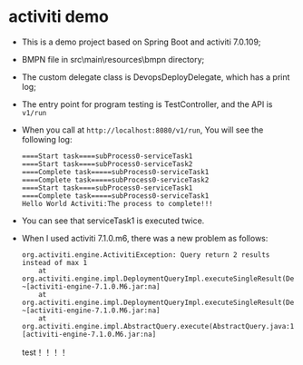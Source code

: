 # activiti demo
 
- This is a demo project based on Spring Boot and activiti 7.0.109;
- BMPN file in src\main\resources\bmpn directory;
- The custom delegate class is DevopsDeployDelegate, which has a print log;
- The entry point for program testing is TestController, and the API is `v1/run`
- When you call at `http://localhost:8080/v1/run`, You will see the following log:
    ````
    ====Start task====subProcess0-serviceTask1
    ====Start task====subProcess0-serviceTask2
    ====Complete task=====subProcess0-serviceTask1
    ====Complete task=====subProcess0-serviceTask2
    ====Start task====subProcess0-serviceTask1
    ====Complete task=====subProcess0-serviceTask1
    Hello World Activiti:The process to complete!!!
    ````
- You can see that serviceTask1 is executed twice.
- When I used activiti 7.1.0.m6, there was a new problem as follows:
    ````
    org.activiti.engine.ActivitiException: Query return 2 results instead of max 1
        at org.activiti.engine.impl.DeploymentQueryImpl.executeSingleResult(DeploymentQueryImpl.java:213) ~[activiti-engine-7.1.0.M6.jar:na]
        at org.activiti.engine.impl.DeploymentQueryImpl.executeSingleResult(DeploymentQueryImpl.java:30) ~[activiti-engine-7.1.0.M6.jar:na]
        at org.activiti.engine.impl.AbstractQuery.execute(AbstractQuery.java:165) [activiti-engine-7.1.0.M6.jar:na]
    ````


    test！！！！


